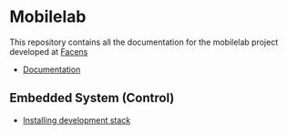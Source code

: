 # Mobilelab

This repository contains all the documentation for the mobilelab project developed at [Facens](https://facens.br)

* [Documentation](https://lince-facens.github.io/mobilelab/)


##  Embedded System (Control)
* [Installing development stack](https://lince-facens.github.io/mobilelab/setting-up/stm32f10x/)
